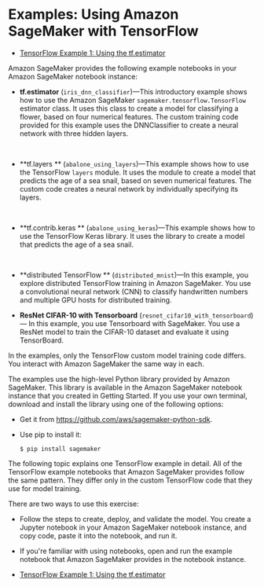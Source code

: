 # Examples: Using Amazon SageMaker with TensorFlow<a name="tf-examples"></a>


+ [TensorFlow Example 1: Using the tf\.estimator](tf-example1.md)

Amazon SageMaker provides the following example notebooks in your Amazon SageMaker notebook instance:

+ **tf\.estimator** \(`iris_dnn_classifier`\)—This introductory example shows how to use the Amazon SageMaker `sagemaker.tensorflow.TensorFlow` estimator class\. It uses this class to create a model for classifying a flower, based on four numerical features\. The custom training code provided for this example uses the DNNClassifier to create a neural network with three hidden layers\.

   

+ **tf\.layers ** \(`abalone_using_layers`\)—This example shows how to use the TensorFlow `layers` module\. It uses the module to create a model that predicts the age of a sea snail, based on seven numerical features\. The custom code creates a neural network by individually specifying its layers\. 

   

+ **tf\.contrib\.keras ** \(`abalone_using_keras`\)—This example shows how to use the TensorFlow Keras library\. It uses the library to create a model that predicts the age of a sea snail\. 

   

+ **distributed TensorFlow ** \(`distributed_mnist`\)—In this example, you explore distributed TensorFlow training in Amazon SageMaker\. You use a convolutional neural network \(CNN\) to classify handwritten numbers and multiple GPU hosts for distributed training\.

+ **ResNet CIFAR\-10 with Tensorboard** \(`resnet_cifar10_with_tensorboard`\)— In this example, you use Tensorboard with SageMaker\. You use a ResNet model to train the CIFAR\-10 dataset and evaluate it using TensorBoard\.

In the examples, only the TensorFlow custom model training code differs\. You interact with Amazon SageMaker the same way in each\. 

The examples use the high\-level Python library provided by Amazon SageMaker\. This library is available in the Amazon SageMaker notebook instance that you created in Getting Started\. If you use your own terminal, download and install the library using one of the following options: 

+ Get it from [https://github\.com/aws/sagemaker\-python\-sdk](https://github.com/aws/sagemaker-python-sdk)\. 

+ Use pip to install it:

  ```
  $ pip install sagemaker 
  ```

The following topic explains one TensorFlow example in detail\. All of the TensorFlow example notebooks that Amazon SageMaker provides follow the same pattern\. They differ only in the custom TensorFlow code that they use for model training\.

There are two ways to use this exercise:

+ Follow the steps to create, deploy, and validate the model\. You create a Jupyter notebook in your Amazon SageMaker notebook instance, and copy code, paste it into the notebook, and run it\.

+ If you're familiar with using notebooks, open and run the example notebook that Amazon SageMaker provides in the notebook instance\.


+ [TensorFlow Example 1: Using the tf\.estimator](tf-example1.md)